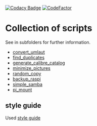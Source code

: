 [![Codacy Badge](https://api.codacy.com/project/badge/Grade/73b73270a7ae4877afba164069289836)](https://www.codacy.com/manual/ThorsHamster/scripts?utm_source=github.com&amp;utm_medium=referral&amp;utm_content=ThorsHamster/scripts&amp;utm_campaign=Badge_Grade)
[![CodeFactor](https://www.codefactor.io/repository/github/thorshamster/scripts/badge)](https://www.codefactor.io/repository/github/thorshamster/scripts)

# Collection of scripts

See in subfolders for further information.

+   [convert_umlaut](convert_umlaut/README.md)
+   [find_duplicates](find_duplicates/README.md)
+   [generate_calibre_catalog](generate_calibre_catalog/README.md)
+   [minimize_pictures](minimize_pictures/README.md)
+   [random_copy](random_copy/README.md)
+   [backup_raspi](backup_raspi/README.md)
+   [simple_samba](simple_samba/README.md)
+   [pi_mount](pi_mount/README.md)

## style guide
Used [style guide](https://google.github.io/styleguide/shell.xml)
